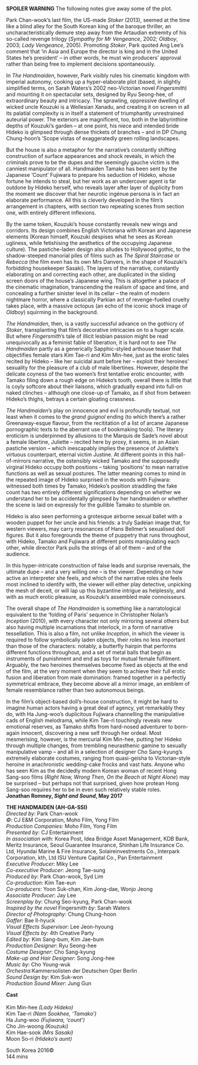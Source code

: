
**SPOILER WARNING** The following notes give away some of the plot.

Park Chan-wook’s last film, the US-made _Stoker_ (2013), seemed at the time like a blind alley for the South Korean king of the baroque thriller, an uncharacteristically demure step away from the Artaudian extremity of his so-called revenge trilogy (_Sympathy for Mr Vengeance_, 2002; _Oldboy_, 2003; _Lady Vengeance_, 2005). Promoting _Stoker_, Park quoted Ang Lee’s comment that ‘in Asia and Europe the director is king and in the United States he’s president’ – in other words, he must win producers’ approval rather than being free to implement decisions spontaneously.

In _The Handmaiden_, however, Park visibly rules his cinematic kingdom with imperial autonomy, cooking up a hyper-elaborate plot (based, in slightly simplified terms, on Sarah Waters’s 2002 neo-Victorian novel _Fingersmith_) and mounting it on spectacular sets, designed by Ryu Seong-hee, of extraordinary beauty and intricacy. The sprawling, oppressive dwelling of wicked uncle Kouzuki is a Wellesian Xanadu, and creating it on screen in all its palatial complexity is in itself a statement of triumphantly unrestrained auteurial power. The exteriors are magnificent, too, both in the labyrinthine depths of Kouzuki’s garden – at one point, his niece and intended bride Hideko is glimpsed through dense thickets of branches – and in DP Chung Chung-hoon’s ’Scope vistas of exaggeratedly green rolling landscapes.

But the house is also a metaphor for the narrative’s constantly shifting construction of surface appearances and shock reveals, in which the criminals prove to be the dupes and the seemingly gauche victim is the canniest manipulator of all. Handmaiden Tamako has been sent by the Japanese ‘Count’ Fujiwara to prepare his seduction of Hideko, whose fortune he intends to steal, but her work as an undercover agent is far outdone by Hideko herself, who reveals layer after layer of duplicity from the moment we discover that her neurotic ingénue persona is in fact an elaborate performance. All this is cleverly developed in the film’s arrangement in chapters, with section two repeating scenes from section one, with entirely different inflexions.

By the same token, Kouzuki’s house constantly reveals new wings and corridors. Its design combines English Victoriana with Korean and Japanese elements (Korean himself, Kouzuki despises what he sees as Korean ugliness, while fetishising the aesthetics of the occupying Japanese culture). The pastiche-laden design also alludes to Hollywood gothic, to the shadow-steeped manorial piles of films such as _The Spiral Staircase_ or _Rebecca_ (the film even has its own Mrs Danvers, in the shape of Kouzuki’s forbidding housekeeper Sasaki). The layers of the narrative, constantly elaborating on and correcting each other, are duplicated in the sliding screen doors of the house’s Japanese wing. This is altogether a palace of the cinematic imagination, transcending the realism of space and time, and concealing a further sinister level in its cellar – the realm of modern nightmare horror, where a classically Parkian act of revenge-fuelled cruelty takes place, with a massive octopus (an echo of the iconic shock image of _Oldboy_) squirming in the background.

_The Handmaiden_, then, is a vastly successful advance on the gothicry of _Stoker_, transplanting that film’s decorative intricacies on to a huger scale. But where _Fingersmith_’s tale of illicit lesbian passion might be read unequivocally as a feminist fable of liberation, it is hard not to see _The Handmaiden_ partly as a generically Sapphic-styled arthouse teaser that objectifies female stars Kim Tae-ri and Kim Min-hee, just as the erotic tales recited by Hideko – like her suicidal aunt before her – exploit their heroines’ sexuality for the pleasure of a club of male libertines. However, despite the delicate coyness of the two women’s first tentative erotic encounter, with Tamako filing down a rough edge on Hideko’s tooth, overall there is little that is coyly softcore about their liaisons, which gradually expand into full-on naked clinches – although one close-up of Tamako, as if shot from between Hideko’s thighs, betrays a certain gloating crassness.

_The Handmaiden_’s play on innocence and evil is profoundly textual, not least when it comes to the _grand guignol_ ending (to which there’s a rather Greenaway-esque flavour, from the recititation of a list of arcane Japanese pornographic texts to the aberrant use of bookmaking tools). The literary eroticism is underpinned by allusions to the Marquis de Sade’s novel about a female libertine, Juliette – recited here by proxy, it seems, in an Asian pastiche version – which inescapably implies the presence of Juliette’s virtuous counterpart, eternal victim Justine. At different points in this hall-of-mirrors narrative, the ostensibly wicked Tamako and the supposedly virginal Hideko occupy both positions – taking ‘positions’ to mean narrative functions as well as sexual postures. The latter meaning comes to mind in the repeated image of Hideko surprised in the woods with Fujiwara: witnessed both times by Tamako, Hideko’s position straddling the fake count has two entirely different significations depending on whether we understand her to be accidentally glimpsed by her handmaiden or whether the scene is laid on expressly for the gullible Tamako to stumble on.

Hideko is also seen performing a grotesque airborne sexual ballet with a wooden puppet for her uncle and his friends: a truly Sadeian image that, for western viewers, may carry resonances of Hans Bellmer’s sexualised doll figures. But it also foregrounds the theme of puppetry that runs throughout, with Hideko, Tamako and Fujiwara at different points manipulating each other, while director Park pulls the strings of all of them – and of the audience.

In this hyper-intricate construction of false leads and surprise reversals, the ultimate dupe – and a very willing one – is the viewer. Depending on how active an interpreter she feels, and which of the narrative roles she feels most inclined to identify with, the viewer will either play detective, unpicking the mesh of deceit, or will lap up this byzantine intrigue as helplessly, and with as much erotic pleasure, as Kouzuki’s assembled male connoisseurs.

The overall shape of _The Handmaiden_ is something like a narratological equivalent to the ‘folding of Paris’ sequence in Christopher Nolan’s _Inception_ (2010), with every character not only mirroring several others but also having multiple incarnations that interlock, in a form of narrative tessellation. This is also a film, not unlike _Inception_, in which the viewer is required to follow symbolically laden objects, their roles no less important than those of the characters: notably, a butterfly hairpin that performs different functions throughout, and a set of metal balls that begin as instruments of punishment and end as toys for mutual female fulfilment. Arguably, the two heroines themselves become fixed as objects at the end of the film, at the very moment when they seem to achieve their full erotic fusion and liberation from male domination: framed together in a perfectly symmetrical embrace, they become above all a mirror image, an emblem of female resemblance rather than two autonomous beings.

In the film’s object-based doll’s-house construction, it might be hard to imagine human actors having a great deal of agency, yet remarkably they do, with Ha Jung-woo’s duplicitous Fujiwara channelling the manipulative cads of English melodrama, while Kim Tae-ri touchingly reveals new emotional reserves, as Tamako shifts from hard-nosed adventurer to born-again innocent, discovering a new self through her ordeal. Most mesmerising, however, is the mercurial Kim Min-hee, putting her Hideko through multiple changes, from trembling neurasthenic gamine to sexually manipulative vamp – and all in a selection of designer Cho Sang-kyung’s extremely elaborate costumes, ranging from quasi-geisha to Victorian-style heroine in anachronistic wedding-cake frocks and vast hats. Anyone who has seen Kim as the decidedly modern Korean woman of recent Hong Sang-soo films (_Right Now, Wrong Then_, _On the Beach at Night Alone_) may be surprised – but perhaps not that surprised, given how protean Hong Sang-soo requires her to be in even such relatively stable roles.<br>
**Jonathan Romney, _Sight and Sound_, May 2017**<br>

**THE HANDMAIDEN (AH-GA-SSI)**<br>
_Directed by_: Park Chan-wook  
_©_: CJ E&M Corporation, Moho Film, Yong Film  
_Production Companies_: Moho Film, Yong Film  
_Presented by_: CJ Entertainment  
_In association with_: Korea Post, Idea Bridge Asset Management, KDB Bank, Meritz Insurance, Seoul Guarantee Insurance, Shinhan Life Insurance Co. Ltd, Hyundai Marine & Fire Insurance, Solaireinvestments Co., Interpark Corporation, kth, Ltd ISU Venture Capital Co., Pan Entertainment  
_Executive Producer_: Miky Lee  
_Co-executive Producer_: Jeong Tae-sung  
_Produced by_: Park Chan-wook, Syd Lim  
_Co-production_: Kim Tae-eun  
_Co-producers_: Yoon Suk-chan, Kim Jong-dae, Wonjo Jeong  
_Associate Producer_: Jay Lee  
_Screenplay by_: Chung Seo-kyung, Park Chan-wook  
_Inspired by the novel_ Fingersmith _by_: Sarah Waters  
_Director of Photography_: Chung Chung-hoon  
_Gaffer_: Bae Il-hyuck  
_Visual Effects Supervisor_: Lee Jeon-hyoung  
_Visual Effects by_: 4th Creative Party  
_Edited by_: Kim Sang-bum, Kim Jae-bum  
_Production Designer_: Ryu Seong-hee  
_Costume Designer_: Cho Sang-kyung  
_Make-up and Hair Designer_: Song Jong-hee  
_Music by_: Cho Young-wuk  
_Orchestra_:Kammersolisten der Deutschen Oper Berlin  
_Sound Design by_: Kim Suk-won  
_Production Sound Mixer_: Jung Gun<br>

**Cast**<br>  
Kim Min-hee _(Lady Hideko)_  
Kim Tae-ri _(Nam Sookhee, ‘Tamako’)_  
Ha Jung-woo _(Fujiwara, ‘count’)_  
Cho Jin-woong _(Kouzuki)_  
Kim Hae-sook _(Mrs Sasaki)_  
Moon So-ri _(Hideko’s aunt)_<br>

South Korea 2016©<br>
144 mins<br>
<!--stackedit_data:
eyJoaXN0b3J5IjpbLTIxMjc5MDUyNzksMjAyMDg3NzE0NF19
-->